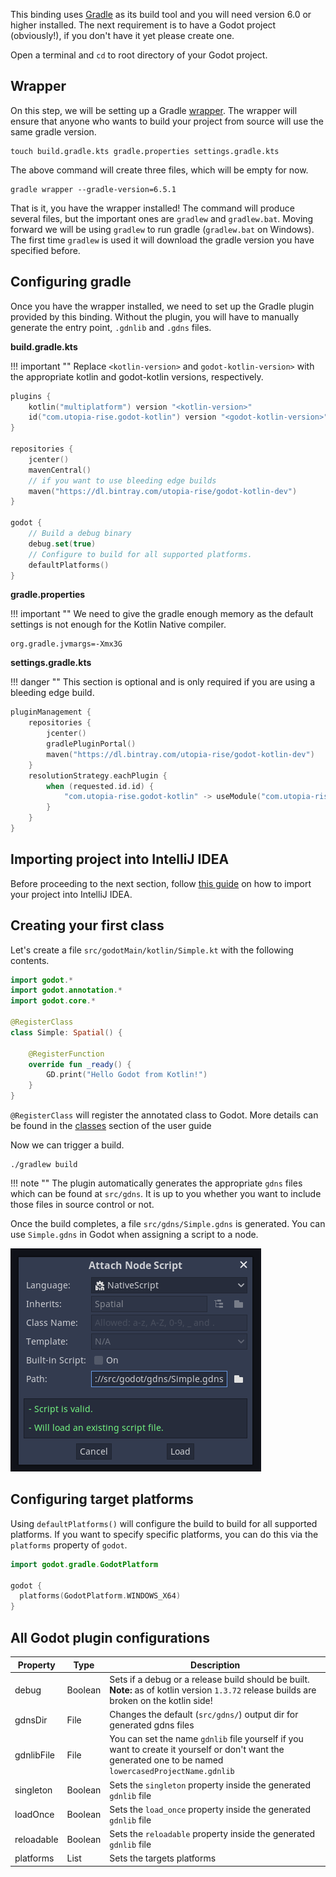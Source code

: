This binding uses [Gradle](https://gradle.org) as its build tool and you will need version 6.0 or higher installed. The next requirement is to have a Godot project (obviously!), if you don't have it yet please create one.

Open a terminal and `cd` to root directory of your Godot project.

## Wrapper
On this step, we will be setting up a Gradle [wrapper](https://docs.gradle.org/current/userguide/gradle_wrapper.html). The wrapper will ensure that anyone who wants to build your project from source will use the same gradle version.

```shell
touch build.gradle.kts gradle.properties settings.gradle.kts
```

The above command will create three files, which will be empty for now.

```shell
gradle wrapper --gradle-version=6.5.1
```

That is it, you have the wrapper installed! The command will produce several files, but the important ones are `gradlew` and `gradlew.bat`. Moving forward we will be using `gradlew` to run gradle (`gradlew.bat` on Windows). The first time `gradlew` is used it will download the gradle version you have specified before.

## Configuring gradle
Once you have the wrapper installed, we need to set up the Gradle plugin provided by this binding. Without the plugin, you will have to manually generate the entry point, `.gdnlib` and `.gdns` files.

**build.gradle.kts**

!!! important ""
    Replace `<kotlin-version>` and `godot-kotlin-version>` with the appropriate kotlin and godot-kotlin versions, respectively.
```kotlin
plugins {
    kotlin("multiplatform") version "<kotlin-version>"
    id("com.utopia-rise.godot-kotlin") version "<godot-kotlin-version>"
}

repositories {
    jcenter()
    mavenCentral()
    // if you want to use bleeding edge builds
    maven("https://dl.bintray.com/utopia-rise/godot-kotlin-dev")
}

godot {
    // Build a debug binary
    debug.set(true)
    // Configure to build for all supported platforms.
    defaultPlatforms()
}
```

**gradle.properties**

!!! important ""
    We need to give the gradle enough memory as the default settings is not enough for the Kotlin Native compiler.
    
```properties
org.gradle.jvmargs=-Xmx3G
```

    
**settings.gradle.kts**

!!! danger ""
    This section is optional and is only required if you are using a bleeding edge build.
    
```kotlin
pluginManagement {
    repositories {
        jcenter()
        gradlePluginPortal()
        maven("https://dl.bintray.com/utopia-rise/godot-kotlin-dev")
    }
    resolutionStrategy.eachPlugin {
        when (requested.id.id) {
            "com.utopia-rise.godot-kotlin" -> useModule("com.utopia-rise:godot-gradle-plugin:${requested.version}")
        }
    }
}
```
    
## Importing project into IntelliJ IDEA
Before proceeding to the next section, follow [this guide](ide.md) on how to import your project into IntelliJ IDEA.

## Creating your first class

Let's create a file `src/godotMain/kotlin/Simple.kt` with the following contents.

```kotlin
import godot.*
import godot.annotation.*
import godot.core.*

@RegisterClass
class Simple: Spatial() {

    @RegisterFunction
    override fun _ready() {
        GD.print("Hello Godot from Kotlin!")
    }
}
```

`@RegisterClass` will register the annotated class to Godot. More details can be found in the [classes](../user-guide/classes.md) section of the user guide
    
Now we can trigger a build.

```shell
./gradlew build
``` 

!!! note ""
    The plugin automatically generates the appropriate `gdns` files which can be found at `src/gdns`. It is up to you whether you want to include those files in source control or not.

Once the build completes, a file `src/gdns/Simple.gdns` is generated. You can use `Simple.gdns` in Godot when assigning a script to a node.

![Attach Node Script](../assets/img/attach.png)

## Configuring target platforms

Using `defaultPlatforms()` will configure the build to build for all supported platforms. If you want to specify specific platforms, you can do this via the `platforms` property of `godot`.

```kotlin
import godot.gradle.GodotPlatform

godot {
  platforms(GodotPlatform.WINDOWS_X64)
}
```

## All Godot plugin configurations

| Property              | Type                | Description                                                                                                                                                                                                                                                                                                          |
|-----------------------|---------------------|----------------------------------------------------------------------------------------------------------------------------------------------------------------------------------------------------------------------------------------------------------------------------------------------------------------------|
| debug                 | Boolean             | Sets if a debug or a release build should be built. **Note:** as of kotlin version `1.3.72` release builds are broken on the kotlin side!                                                                                                                                                                            |
| gdnsDir               | File                | Changes the default (`src/gdns/`) output dir for generated gdns files                                                                                                                                                                                                                                                |
| gdnlibFile            | File                | You can set the name `gdnlib` file yourself if you want to create it yourself or don't want the generated one to be named `lowercasedProjectName.gdnlib`                                                                                                                                                             |
| singleton             | Boolean             | Sets the `singleton` property inside the generated `gdnlib` file                                                                                                                                                                                                                                                     |
| loadOnce              | Boolean             | Sets the `load_once` property inside the generated `gdnlib` file                                                                                                                                                                                                                                                     |
| reloadable            | Boolean             | Sets the `reloadable` property inside the generated `gdnlib` file                                                                                                                                                                                                                                                    |
| platforms             | List<GodotPlatform> | Sets the targets platforms                                                                                                                                                                                                                                                                                           |